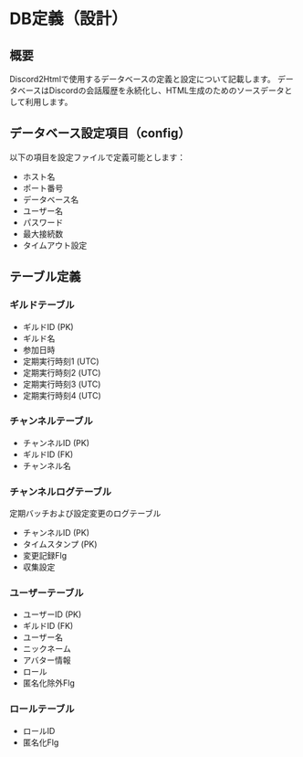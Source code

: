 # DB定義（設計）

## 概要

Discord2Htmlで使用するデータベースの定義と設定について記載します。
データベースはDiscordの会話履歴を永続化し、HTML生成のためのソースデータとして利用します。

## データベース設定項目（config） 

以下の項目を設定ファイルで定義可能とします：

- ホスト名
- ポート番号
- データベース名
- ユーザー名
- パスワード
- 最大接続数
- タイムアウト設定

## テーブル定義

### ギルドテーブル
- ギルドID (PK)
- ギルド名
- 参加日時
- 定期実行時刻1 (UTC)
- 定期実行時刻2 (UTC)
- 定期実行時刻3 (UTC)
- 定期実行時刻4 (UTC)

### チャンネルテーブル
- チャンネルID (PK)
- ギルドID (FK)
- チャンネル名

### チャンネルログテーブル
定期バッチおよび設定変更のログテーブル

- チャンネルID (PK)
- タイムスタンプ (PK)
- 変更記録Flg
- 収集設定

### ユーザーテーブル

- ユーザーID (PK)
- ギルドID (FK)
- ユーザー名
- ニックネーム
- アバター情報
- ロール
- 匿名化除外Flg

### ロールテーブル

- ロールID
- 匿名化Flg
